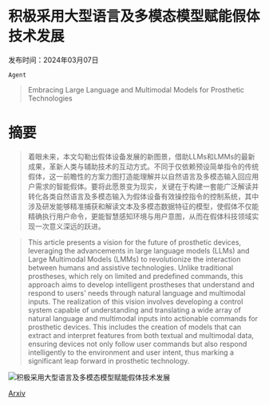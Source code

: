# 积极采用大型语言及多模态模型赋能假体技术发展

发布时间：2024年03月07日

`Agent`

> Embracing Large Language and Multimodal Models for Prosthetic Technologies

# 摘要

> 着眼未来，本文勾勒出假体设备发展的新图景，借助LLMs和LMMs的最新成果，革新人类与辅助技术的互动方式。不同于仅依赖预设简单指令的传统假体，这一前瞻性的方案力图打造能理解并以自然语言及多模态输入回应用户需求的智能假体。要将此愿景变为现实，关键在于构建一套能广泛解读并转化各类自然语言及多模态输入为假体设备有效操控指令的控制系统，其中涉及研发能够精准捕获和解读文本及多模态数据特征的模型，使假体不仅能精确执行用户命令，更能智慧感知环境与用户意图，从而在假体科技领域实现一次意义深远的跃进。

> This article presents a vision for the future of prosthetic devices, leveraging the advancements in large language models (LLMs) and Large Multimodal Models (LMMs) to revolutionize the interaction between humans and assistive technologies. Unlike traditional prostheses, which rely on limited and predefined commands, this approach aims to develop intelligent prostheses that understand and respond to users' needs through natural language and multimodal inputs. The realization of this vision involves developing a control system capable of understanding and translating a wide array of natural language and multimodal inputs into actionable commands for prosthetic devices. This includes the creation of models that can extract and interpret features from both textual and multimodal data, ensuring devices not only follow user commands but also respond intelligently to the environment and user intent, thus marking a significant leap forward in prosthetic technology.

![积极采用大型语言及多模态模型赋能假体技术发展](../../../paper_images/2403.04974/Overview.png)

[Arxiv](https://arxiv.org/abs/2403.04974)